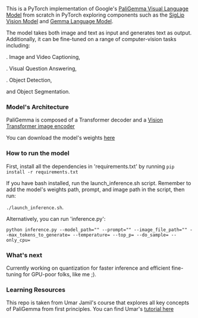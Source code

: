 This is a PyTorch implementation of Google's [PaliGemma Visual Language Model](https://ai.google.dev/gemma/docs/paligemma) from scratch in PyTorch exploring components such as the [SigLip Vision Model](https://arxiv.org/abs/2303.15343) and [Gemma Language Model](https://arxiv.org/abs/2403.08295). 

The model takes both image and text as input and generates text as output. Additionally, it can be fine-tuned on a range of computer-vision tasks including:

. Image and Video Captioning,

. Visual Question Answering,

. Object Detection,

and Object Segmentation.


### Model's Architecture
PaliGemma is composed of a Transformer decoder and a [Vision Transformer image encoder](https://arxiv.org/abs/2010.11929)

You can download the model's weights [here](https://huggingface.co/google/paligemma-3b-pt-224)

### How to run the model
First, install all the dependencies in 'requirements.txt' by running ```pip install -r requirements.txt```

If you have bash installed, run the launch_inference.sh script. Remember to add the model's weights path, prompt, and image path in the script, then run:

```./launch_inference.sh```.

Alternatively, you can run 'inference.py':

```python inference.py --model_path="" --prompt="" --image_file_path="" --max_tokens_to_generate= --temperature= --top_p= --do_sample= --only_cpu= ```


### What's next
Currently working on quantization for faster inference and efficient fine-tuning for GPU-poor folks, like me ;). 


### Learning Resources
This repo is taken from Umar Jamil's course that explores all key concepts of PaliGemma from first principles.
You can find Umar's [tutorial here](https://www.youtube.com/watch?v=vAmKB7iPkWw&list=WL&index=2)
